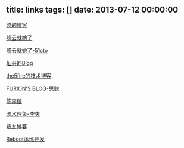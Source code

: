 title: links
tags: []
date: 2013-07-12 00:00:00
---

[晓的博客](http://zhangxiaolong.org/)

[峰云就她了](http://blog.xiaorui.cc/)

[峰云就她了-51cto](http://rfyiamcool.blog.51cto.com/)

[灿哥的Blog](http://www.shencan.net/)

[the5fire的技术博客](http://www.the5fire.com/)

[FURION'S BLOG-思聪](http://www.furion.info/)

[陈李粮](http://www.chenliliang.com/)

[流水理鱼-李爽](http://www.iamle.com/)

[我友博客](http://54im.com/)

[Reboot运维开发](http://linrc.com/blog)